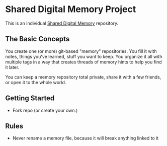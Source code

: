 # Shared Digital Memory Project

This is an individual [Shared Digital Memory](./memory/b809f4b1-6015-4b59-8e20-9a4cf7f3c47e.md) repository. 

## The Basic Concepts
You create one (or more) git-based "memory" repositories. You fill it with notes, things you've learned, stuff you want to keep. You organize it all with multiple tags in a way that creates threads of memory hints to help you find it later.

You can keep a memory repository total private, share it with a few friends, or open it to the whole world.

## Getting Started
* Fork repo (or create your own.)

## Rules
* Never rename a memory file, because it will break anything linked to it
